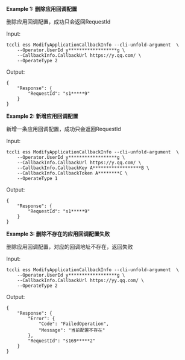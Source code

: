 **Example 1: 删除应用回调配置**

删除应用回调配置，成功只会返回RequestId

Input: 

```
tccli ess ModifyApplicationCallbackInfo --cli-unfold-argument  \
    --Operator.UserId y******************g \
    --CallbackInfo.CallbackUrl https://y.qq.com/ \
    --OperateType 2
```

Output: 
```
{
    "Response": {
        "RequestId": "s1*****9"
    }
}
```

**Example 2: 新增应用回调配置**

新增一条应用回调配置，成功只会返回RequestId

Input: 

```
tccli ess ModifyApplicationCallbackInfo --cli-unfold-argument  \
    --Operator.UserId y******************g \
    --CallbackInfo.CallbackUrl https://y.qq.com/ \
    --CallbackInfo.CallbackKey A******************B \
    --CallbackInfo.CallbackToken A********C \
    --OperateType 1
```

Output: 
```
{
    "Response": {
        "RequestId": "s1*****9"
    }
}
```

**Example 3: 删除不存在的应用回调配置失败**

删除应用回调配置，对应的回调地址不存在，返回失败

Input: 

```
tccli ess ModifyApplicationCallbackInfo --cli-unfold-argument  \
    --Operator.UserId y******************g \
    --CallbackInfo.CallbackUrl https://yy.qq.com/ \
    --OperateType 2
```

Output: 
```
{
    "Response": {
        "Error": {
            "Code": "FailedOperation",
            "Message": "当前配置不存在"
        },
        "RequestId": "s169*****2"
    }
}
```

